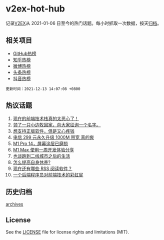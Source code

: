 # v2ex-hot-hub

 记录[V2EX](https://www.v2ex.com/)从 2021-01-06 日至今的热门话题。每小时抓取一次数据，按天[归档](archives)。
 
 ## 相关项目

- [GitHub热榜](https://github.com/snaildev/github-hot-hub)
- [知乎热榜](https://github.com/snaildev/zhihu-hot-hub)
- [微博热榜](https://github.com/snaildev/weibo-hot-hub)
- [头条热榜](https://github.com/snaildev/toutiao-hot-hub)
- [抖音热榜](https://github.com/snaildev/douyin-hot-hub)


 `更新时间：2021-12-13 14:07:08 +0800`

## 热议话题

1. [现在的前端技术栈真的太恶心了！](https://www.v2ex.com/t/821702)
1. [领了一只小边牧回家，向大家征询一个名字。](https://www.v2ex.com/t/821771)
1. [想支持正版软件，但是又心疼钱](https://www.v2ex.com/t/821653)
1. [电信 299 元永久升级 1000M 带宽 真的爽](https://www.v2ex.com/t/821649)
1. [M1 Pro 14，屏幕涂层已磨损](https://www.v2ex.com/t/821673)
1. [M1 Max 使用一周开发体验分享](https://www.v2ex.com/t/821665)
1. [也谈跑到二线城市之后的生活](https://www.v2ex.com/t/821689)
1. [怎么提高自身休养?](https://www.v2ex.com/t/821764)
1. [现在还有哪些 RSS 阅读软件？](https://www.v2ex.com/t/821718)
1. [一个后端程序员对前端技术的彩虹屁](https://www.v2ex.com/t/821809)

## 历史归档

[archives](archives)

## License

See the [LICENSE](LICENSE) file for license rights and limitations (MIT).
